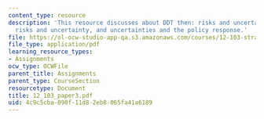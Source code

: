 ```yaml
---
content_type: resource
description: 'This resource discusses about DDT then: risks and uncertainty, DDT now:
  risks and uncertainty, and uncertainties and the policy response.'
file: https://ol-ocw-studio-app-qa.s3.amazonaws.com/courses/12-103-strange-bedfellows-science-and-environmental-policy-fall-2005/4c9c5cba090f11d82eb8065fa41a6189_12_103_paper3.pdf
file_type: application/pdf
learning_resource_types:
- Assignments
ocw_type: OCWFile
parent_title: Assignments
parent_type: CourseSection
resourcetype: Document
title: 12_103_paper3.pdf
uid: 4c9c5cba-090f-11d8-2eb8-065fa41a6189
---
```

